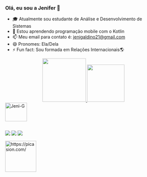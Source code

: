 ### Olá, eu sou a Jenifer 👾


- 🎓 Atualmente sou estudante de Análise e Desenvolvimento de Sistemas
- 🌱 Estou aprendendo programação mobile com o Kotlin
- 📫 Meu email para contato é: jenigaldino21@gmail.com 
- 😄 Pronomes: Ela/Dela 
- ⚡ Fun fact: Sou formada em Relações Internacionais🌎 

<div align="center">
  <a href="https://github.com/JeniGaldino">
  <img height="140m" src="https://github-readme-stats.vercel.app/api?username=jenigaldino&show_icons=true&theme=radical&include_all_commits=true&count_private=true"/>
  <img height="120m" src="https://github-readme-stats.vercel.app/api/top-langs/?username=jenigaldino&layout=compact&langs_count=7&theme=radical"/>
    </div>
  <img align="center" alt="Jeni-G" height="60" width="70" src="https://cdn.jsdelivr.net/gh/devicons/devicon/icons/kotlin/kotlin-original-wordmark.svg" />
  </div>

##
  
  <a href="https://instagram.com/_jenigaldino" target="_blank"><img src="https://img.shields.io/badge/-Instagram-%23E4405F?style=for-the-badge&logo=instagram&logoColor=white" target="_blank"></a>
  <a href = "mailto:jenigaldino21@gmail.com"><img src="https://img.shields.io/badge/-Gmail-%23333?style=for-the-badge&logo=gmail&logoColor=white" target="_blank"></a>
  <a href="https://www.linkedin.com/in/jenifer-galdino/" target="_blank"><img src="https://img.shields.io/badge/-LinkedIn-%230077B5?style=for-the-badge&logo=linkedin&logoColor=white" target="_blank"></a> 
  </div>
  
  <a href="https://picasion.com/"><img src="https://i.picasion.com/pic92/6ac128281d4d5a9c0e2732af5dd06baa.gif" width="100" height="100" border="0" alt="https://picasion.com/" >
  
 </div>
 
 
